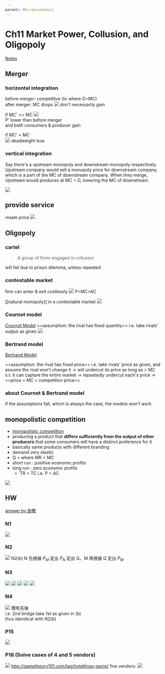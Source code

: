 ```yaml
---
parent: Microeconomics
---
```

# Ch11 Market Power, Collusion, and Oligopoly

[Notes](https://hackmd.io/lgE6h18aSzyV4I7PrE0zzg)

## Merger
### horizontal integration
before merger: competitive (to where D=MC)  
after merger: MC drops
![](https://i.imgur.com/R9Ju2dr.png)
don't necessarily gain


if MC' << MC
![](https://i.imgur.com/4aclRyr.png)  
P' lower than before merger  
and both consumers & producer gain

if MC' = MC  
![](https://i.imgur.com/Oy73cFc.jpg)
deadweight loss

### vertical integration
Say there's a upstream monopoly and downstream monopoly respectively. Upstream company would sell a monopoly price for downstream company, which is a part of the MC of downstream company. When they merge, Upstream would produces at MC = D, lowering the MC of downstream.

![](https://i.imgur.com/Huinn2K.png)

## provide service
resale price
![](https://i.imgur.com/pnsIcI5.jpg)

## Oligopoly
### cartel
> A group of firms engaged in collusion  

will fail due to prison dilemma, unless repeated

### contestable market
firm can enter & exit costlessly
![](https://i.imgur.com/bwxHgDs.png)
P=MC=AC

[[natural monopoly]] in a contestable market
![](https://i.imgur.com/BC0CB6y.png)

### Cournot model

[Cournot Model](../../../obs_autolink/Cournot%20Model)
==assumption: the rival has fixed quantity== i.e. take rivals' output as given
![](https://i.imgur.com/G4YZgKS.png)

### Bertrand model

[Bertrand Model](../../../obs_autolink/Bertrand%20Model)

==assumption: the rival has fixed price== i.e. take rivals' price as given, and assume the rival won't change it → will undercut its price as long as > MC s.t. it can capture the entire market → repeatedly undercut each's price → ==price = MC = competition price==

### about Cournot & Bertrand model

if the assumptions fail, which is always the case, the models won't work

## monopolistic competition

- [monopolistic competition](../../../obs_autolink/monopolistic%20competition)
- producing a product that **differs sufficiently from the output of other producers** that some consumers will have a distinct preference for it
- basically same products with different branding
- demand very elastic
- Q = where MR = MC
- short run : positive economic profits
- long run : zero economic profits
	- TR = TC i.e. P = AC

![](https://i.imgur.com/p1V8kF9.png)

## HW
[answer by 助教](https://drive.google.com/drive/u/3/folders/1VJ2BcWJKF0M0Glnc-pkwsoHiV6YCBYL0)
### N1
![](https://i.imgur.com/6aNWOLj.png)
### N2
![](https://i.imgur.com/gy7SimL.png)
N2(b) N 先根據 $P_M$ 定出 $P_N$ 定出 Q，M 再根據 Q 定出 $P_M$
### N3
![](https://i.imgur.com/SRH0uHi.png)
![](https://i.imgur.com/HMiwi3W.png)
![](https://i.imgur.com/QEt3L1H.png)
![](https://i.imgur.com/B0gzeSw.png)
![](https://i.imgur.com/Mn9vTYz.png)


### N4
![](https://i.imgur.com/ULwB3cj.png)
橋有先後  
i.e. 2nd bridge take 1st as given in (b)  
thus idendical with N2(b)
### P15
![](https://i.imgur.com/fuVIRRS.png)
### P18 (Solve cases of 4 and 5 vendors)
![](https://i.imgur.com/CUaRtMa.png)
http://gametheory101.com/tag/hotellings-game/
five vendors:
![](https://i.imgur.com/EToccxq.png)